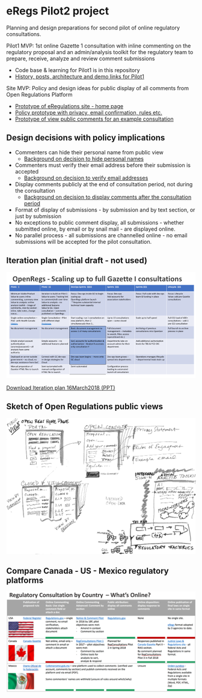 eRegs Pilot2 project
=====

Planning and design preparations for second pilot of online regulatory consultations. 

Pilot1 MVP: 1st online Gazette 1 consultation with inline commenting on the regulatory proposal and an admin/analysis toolkit for the regulatory team to prepare, receive, analyze and review comment submissions

* Code base & learning for Pilot1 is in this repository
* [History, posts, architecture and demo links for Pilot1](./Pilot1_history.md)

Site MVP: Policy and design ideas for public display of all comments from Open Regulations Platform 

* [Prototype of eRegulations site - home page](https://vation-ca.github.io/p2protos/p2openregs.html)
* [Policy prototype with privacy, email confirmation, rules etc.](https://vation-ca.github.io/p2protos/p2form-1-en.html)
* [Prototype of view public comments for an example consultation](https://vation-ca.github.io/p2protos/p2view-subs-en.html)

## Design decisions with policy implications

   
* Commenters can hide their personal name from public view 
  * [Background on decision to hide personal names](Decisions_names.md) 
* Commenters must verify their email address before their submission is accepted
  * [Background on decision to verify email addresses](Decisions_emails.md)
* Display comments publicly at the end of consultation period, not during the consultation 
  * [Background on decision to display comments after the consultation period](Decisions_timing.md)
* Format of display of submissions - by submission and by text section, or just by submission
* No exceptions to public comment display, all submissions - whether submitted online, by email or by snail mail -  are displayed online.
* No parallel process - all submissions are channelled online - no email submissions will be accepted for the pilot consultation.

## Iteration plan (initial draft - not used)

![iteration plan in columns](./img/Iteration_plan_16March2018.png)

[Download Iteration plan 16March2018 (PPT)](Iteration_plan_16March2018.ppt)

## Sketch of Open Regulations public views

![sketch of platform, open and closed pages](./img/eRegs-sketch-1.jpg)

## Compare Canada - US - Mexico regulatory platforms

![Comparison of regulatory platforms](./img/eRegs-compare-countries.png)
